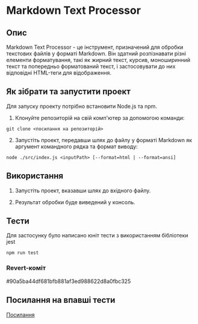 # Markdown Text Processor

## Опис

Markdown Text Processor - це інструмент, призначений для обробки текстових файлів у форматі Markdown. Він здатний розпізнавати різні елементи форматування, такі як жирний текст, курсив, моноширинний текст та попередньо форматований текст, і застосовувати до них відповідні HTML-теги для відображення.

## Як зібрати та запустити проект

Для запуску проекту потрібно встановити Node.js та npm.

1. Клонуйте репозиторій на свій комп'ютер за допомогою команди:

```
git clone <посилання на репозиторій>
```

2. Запустіть проект, передавши шлях до файлу у форматі Markdown як аргумент командного рядка та формат виводу:

```
node ./src/index.js <inputPath> [--format=html | --format=ansi]
```

## Використання

1. Запустіть проект, вказавши шлях до вхідного файлу.

2. Результат обробки буде виведений у консоль.

## Тести
Для застосунку було написано юніт тести з використанням бібліотеки jest
```
npm run test
```

### Revert-коміт 
#90a5ba44df681bfb881af3ed988622d8a0fbc325

## Посилання на впавші тести
[Посилання](https://github.com/fujivara/mtse-lab-1/actions/runs/8490389728)